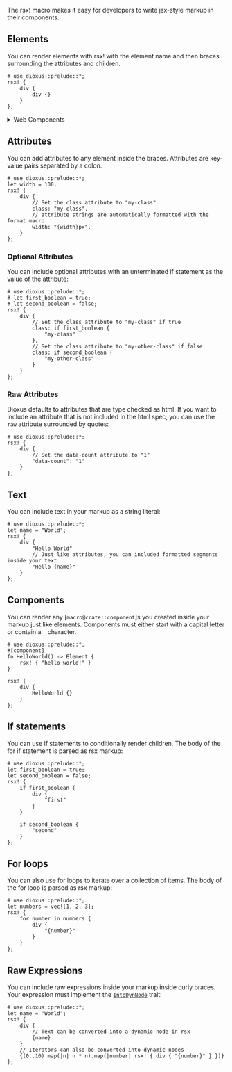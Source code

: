 The rsx! macro makes it easy for developers to write jsx-style markup in their components.

## Elements

You can render elements with rsx! with the element name and then braces surrounding the attributes and children.

```rust, no_run
# use dioxus::prelude::*;
rsx! {
    div {
        div {}
    }
};
```

<details>
<summary>Web Components</summary>

Dioxus will automatically render any elements with `-` as a untyped web component:

```rust, no_run
# use dioxus::prelude::*;
rsx! {
    div-component {
        div {}
    }
};
```

You can wrap your web component in a custom component to add type checking:

```rust, no_run
# use dioxus::prelude::*;
#[component]
fn MyDivComponent(width: i64) -> Element {
    rsx! {
        div-component {
            "width": width
        }
    }
}
```

</details>

## Attributes

You can add attributes to any element inside the braces. Attributes are key-value pairs separated by a colon.

```rust, no_run
# use dioxus::prelude::*;
let width = 100;
rsx! {
    div {
        // Set the class attribute to "my-class"
        class: "my-class",
        // attribute strings are automatically formatted with the format macro
        width: "{width}px",
    }
};
```

### Optional Attributes

You can include optional attributes with an unterminated if statement as the value of the attribute:

```rust, no_run
# use dioxus::prelude::*;
# let first_boolean = true;
# let second_boolean = false;
rsx! {
    div {
        // Set the class attribute to "my-class" if true
        class: if first_boolean {
            "my-class"
        },
        // Set the class attribute to "my-other-class" if false
        class: if second_boolean {
            "my-other-class"
        }
    }
};
```

### Raw Attributes

Dioxus defaults to attributes that are type checked as html. If you want to include an attribute that is not included in the html spec, you can use the `raw` attribute surrounded by quotes:

```rust, no_run
# use dioxus::prelude::*;
rsx! {
    div {
        // Set the data-count attribute to "1"
        "data-count": "1"
    }
};
```

## Text

You can include text in your markup as a string literal:

```rust, no_run
# use dioxus::prelude::*;
let name = "World";
rsx! {
    div {
        "Hello World"
        // Just like attributes, you can included formatted segments inside your text
        "Hello {name}"
    }
};
```

## Components

You can render any [`macro@crate::component`]s you created inside your markup just like elements. Components must either start with a capital letter or contain a `_` character.

```rust, no_run
# use dioxus::prelude::*;
#[component]
fn HelloWorld() -> Element {
    rsx! { "hello world!" }
}

rsx! {
    div {
        HelloWorld {}
    }
};
```

## If statements

You can use if statements to conditionally render children. The body of the for if statement is parsed as rsx markup:

```rust, no_run
# use dioxus::prelude::*;
let first_boolean = true;
let second_boolean = false;
rsx! {
    if first_boolean {
        div {
            "first"
        }
    }

    if second_boolean {
        "second"
    }
};
```

## For loops

You can also use for loops to iterate over a collection of items. The body of the for loop is parsed as rsx markup:

```rust, no_run
# use dioxus::prelude::*;
let numbers = vec![1, 2, 3];
rsx! {
    for number in numbers {
        div {
            "{number}"
        }
    }
};
```

## Raw Expressions

You can include raw expressions inside your markup inside curly braces. Your expression must implement the [`IntoDynNode`](https://docs.rs/dioxus-core/latest/dioxus_core/trait.IntoDynNode.html) trait:

```rust, no_run
# use dioxus::prelude::*;
let name = "World";
rsx! {
    div {
        // Text can be converted into a dynamic node in rsx
        {name}
    }
    // Iterators can also be converted into dynamic nodes
    {(0..10).map(|n| n * n).map(|number| rsx! { div { "{number}" } })}
};
```
